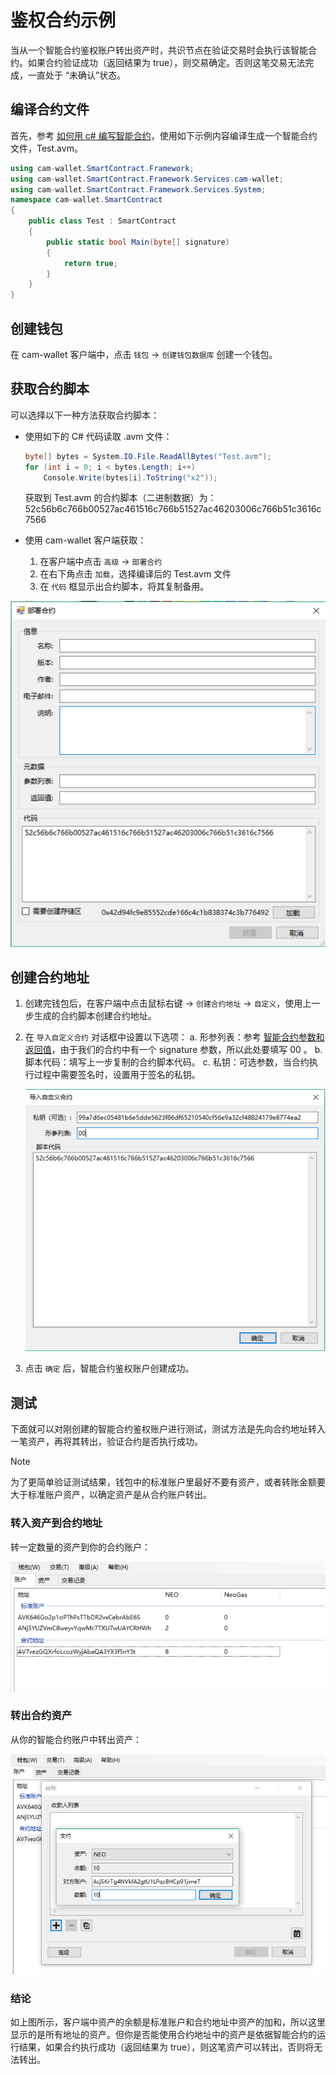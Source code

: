 # 鉴权合约示例

当从一个智能合约鉴权账户转出资产时，共识节点在验证交易时会执行该智能合约。如果合约验证成功（返回结果为 true），则交易确定。否则这笔交易无法完成，一直处于 “未确认”状态。

## 编译合约文件

首先，参考 [如何用 c# 编写智能合约](../quickstart/getting-started-csharp.md)，使用如下示例内容编译生成一个智能合约文件，Test.avm。

```c#
using cam-wallet.SmartContract.Framework;
using cam-wallet.SmartContract.Framework.Services.cam-wallet;
using cam-wallet.SmartContract.Framework.Services.System;
namespace cam-wallet.SmartContract
{
    public class Test : SmartContract
    {
        public static bool Main(byte[] signature)
        {
            return true;
        }
    }
}
```

## 创建钱包

在 cam-wallet 客户端中，点击 `钱包` -> `创建钱包数据库` 创建一个钱包。

## 获取合约脚本

可以选择以下一种方法获取合约脚本：

- 使用如下的 C# 代码读取 .avm 文件：

  ```c#
  byte[] bytes = System.IO.File.ReadAllBytes("Test.avm");
  for (int i = 0; i < bytes.Length; i++)
      Console.Write(bytes[i].ToString("x2"));
  ```

  获取到 Test.avm 的合约脚本（二进制数据）为：    
  52c56b6c766b00527ac461516c766b51527ac46203006c766b51c3616c7566


- 使用 cam-wallet 客户端获取：
  1. 在客户端中点击 ` 高级 ` -> ` 部署合约 `
  2. 在右下角点击 ` 加载 `，选择编译后的 Test.avm 文件
  3. 在 ` 代码 ` 框显示出合约脚本，将其复制备用。

![获得合约脚本](assets/verify_5.png)

## 创建合约地址

1. 创建完钱包后，在客户端中点击鼠标右键 -> `创建合约地址` -> `自定义`，使用上一步生成的合约脚本创建合约地址。


2. 在 `导入自定义合约` 对话框中设置以下选项：
   a. 形参列表：参考 [智能合约参数和返回值](Parameter.md)，由于我们的合约中有一个 signature 参数，所以此处要填写 00 。
   b. 脚本代码：填写上一步复制的合约脚本代码。
   c. 私钥：可选参数，当合约执行过程中需要签名时，设置用于签名的私钥。

   ![创建合约地址](assets/verify_7.png)

3. 点击 ` 确定 ` 后，智能合约鉴权账户创建成功。


## 测试

下面就可以对刚创建的智能合约鉴权账户进行测试，测试方法是先向合约地址转入一笔资产，再将其转出，验证合约是否执行成功。

> [!Note]
> 为了更简单验证测试结果，钱包中的标准账户里最好不要有资产，或者转账金额要大于标准账户资产，以确定资产是从合约账户转出。

### 转入资产到合约地址

转一定数量的资产到你的合约账户：

![转账到合约地址](assets/verify_6.png)

### 转出合约资产

从你的智能合约账户中转出资产：

![转出合约金额](assets/verify_8.png)



### 结论

如上图所示，客户端中资产的余额是标准账户和合约地址中资产的加和，所以这里显示的是所有地址的资产。但你是否能使用合约地址中的资产是依据智能合约的运行结果，如果合约执行成功（返回结果为 true），则这笔资产可以转出，否则将无法转出。